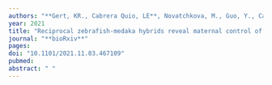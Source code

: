 ```yaml
---
authors: "**Gert, KR., Cabrera Quio, LE**, Novatchkova, M., Guo, Y., Cairns, BR., **Pauli, A.#**"
year: 2021
title: "Reciprocal zebrafish-medaka hybrids reveal maternal control of zygotic genome activation timing"
journal: "**bioRxiv**"
pages: 
doi: "10.1101/2021.11.03.467109"
pubmed: 
abstract: " "
---
```

